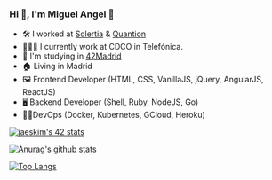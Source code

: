 ### Hi 👋, I'm Miguel Angel 🤪

- 🛠 I worked at [Solertia](https://solertia-hospitality.com) & [Quantion](https://www.quantion.es)
- 👨🏻‍💻 I currently work at CDCO in Telefónica.
- 💪 I'm studying in [42Madrid](https://www.42madrid.com)
- 🏠 Living in Madrid
- 🖼 Frontend Developer (HTML, CSS, VanillaJS, jQuery, AngularJS, ReactJS)
- 🖥 Backend Developer (Shell, Ruby, NodeJS, Go)
- 👨🏻‍DevOps (Docker, Kubernetes, GCloud, Heroku)

[![jaeskim's 42 stats](https://badge42.herokuapp.com/api/stats/migferna)](https://github.com/JaeSeoKim/badge42)

[![Anurag's github stats](https://github-readme-stats.vercel.app/api?username=migferna42&count_private=true&show_icons=true&theme=gruvbox)](https://github.com/migferna42/github-readme-stats)

[![Top Langs](https://github-readme-stats.vercel.app/api/top-langs/?username=migferna42&layout=compact)](https://github.com/migferna42/github-readme-stats)
